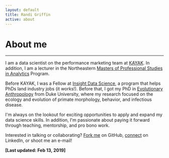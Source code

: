 ```yaml
---
layout: default
title: Randi Griffin
active: about
---
```


<p><h1>About me</h1></p>

___

I am a data scientist on the performance marketing team at [KAYAK](https://www.kayak.com/). In addition, I am a lecturer in the Northeastern [Masters of Professional Studies in Analytics](https://pages.northeastern.edu/ALYMPSAPSCH2017-07PaidSearch_LPFA.html?utm_campaign=mofu-niche&utm_medium=search&utm_source=google&utm_content=c&campaign=MPS_in_Analytics&adgroup=Branded&keyword=%2Bnortheastern%20%2Banalytics%20%2Bmaster=program=a2j1a000000E711AAC&gclid=Cj0KCQiAnY_jBRDdARIsAIEqpJ2wx6cbyKEpoldVfwvVWGJU2GHsV8H-lg9jSROgbK5pVd6SVIxZwscaAvNWEALw_wcB) Program.

Before KAYAK, I was a Fellow at [Insight Data Science](https://www.insightdatascience.com/), a program that helps PhDs land industry jobs (it works!). Before that, I got my PhD in [Evolutionary Anthropology](https://evolutionaryanthropology.duke.edu/) from Duke University, where my research focused on the ecology and evolution of primate morphology, behavior, and infectious disease. 

I'm always on the lookout for exciting opportunities to apply and expand my data science skills. In addition, I'm passionate about paying it forward through teaching, mentorship, and pro bono work. 

Interested in talking or collaborating? [Fork me](https://github.com/rgriff23) on GitHub, [connect](https://www.linkedin.com/in/randigriffin) on LinkedIn, or shoot me an e-mail! 

**[Last updated: Feb 13, 2019]**